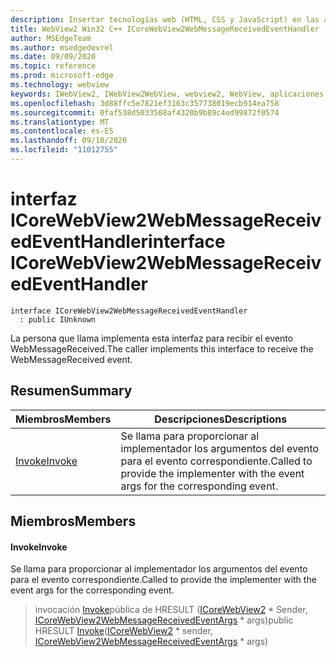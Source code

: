 ```yaml
---
description: Insertar tecnologías web (HTML, CSS y JavaScript) en las aplicaciones nativas con el control Microsoft Edge WebView2
title: WebView2 Win32 C++ ICoreWebView2WebMessageReceivedEventHandler
author: MSEdgeTeam
ms.author: msedgedevrel
ms.date: 09/09/2020
ms.topic: reference
ms.prod: microsoft-edge
ms.technology: webview
keywords: IWebView2, IWebView2WebView, webview2, WebView, aplicaciones Win32, Win32, Edge, ICoreWebView2, ICoreWebView2Controller, control de explorador, HTML Edge, ICoreWebView2WebMessageReceivedEventHandler
ms.openlocfilehash: 3d88ffc5e7821ef3163c357738019ecb914ea758
ms.sourcegitcommit: 0faf538d5033508af4320b9b89c4ed99872f0574
ms.translationtype: MT
ms.contentlocale: es-ES
ms.lasthandoff: 09/10/2020
ms.locfileid: "11012755"
---
```

# <span data-ttu-id="eea65-104">interfaz ICoreWebView2WebMessageReceivedEventHandler</span><span class="sxs-lookup"><span data-stu-id="eea65-104">interface ICoreWebView2WebMessageReceivedEventHandler</span></span> 

```
interface ICoreWebView2WebMessageReceivedEventHandler
  : public IUnknown
```

<span data-ttu-id="eea65-105">La persona que llama implementa esta interfaz para recibir el evento WebMessageReceived.</span><span class="sxs-lookup"><span data-stu-id="eea65-105">The caller implements this interface to receive the WebMessageReceived event.</span></span>

## <span data-ttu-id="eea65-106">Resumen</span><span class="sxs-lookup"><span data-stu-id="eea65-106">Summary</span></span>

 <span data-ttu-id="eea65-107">Miembros</span><span class="sxs-lookup"><span data-stu-id="eea65-107">Members</span></span>                        | <span data-ttu-id="eea65-108">Descripciones</span><span class="sxs-lookup"><span data-stu-id="eea65-108">Descriptions</span></span>
--------------------------------|---------------------------------------------
[<span data-ttu-id="eea65-109">Invoke</span><span class="sxs-lookup"><span data-stu-id="eea65-109">Invoke</span></span>](#invoke) | <span data-ttu-id="eea65-110">Se llama para proporcionar al implementador los argumentos del evento para el evento correspondiente.</span><span class="sxs-lookup"><span data-stu-id="eea65-110">Called to provide the implementer with the event args for the corresponding event.</span></span>

## <span data-ttu-id="eea65-111">Miembros</span><span class="sxs-lookup"><span data-stu-id="eea65-111">Members</span></span>

#### <span data-ttu-id="eea65-112">Invoke</span><span class="sxs-lookup"><span data-stu-id="eea65-112">Invoke</span></span> 

<span data-ttu-id="eea65-113">Se llama para proporcionar al implementador los argumentos del evento para el evento correspondiente.</span><span class="sxs-lookup"><span data-stu-id="eea65-113">Called to provide the implementer with the event args for the corresponding event.</span></span>

> <span data-ttu-id="eea65-114">invocación [Invoke](#invoke)pública de HRESULT ([ICoreWebView2](icorewebview2.md) \* Sender, [ICoreWebView2WebMessageReceivedEventArgs](icorewebview2webmessagereceivedeventargs.md) \* args)</span><span class="sxs-lookup"><span data-stu-id="eea65-114">public HRESULT [Invoke](#invoke)([ICoreWebView2](icorewebview2.md) \* sender, [ICoreWebView2WebMessageReceivedEventArgs](icorewebview2webmessagereceivedeventargs.md) \* args)</span></span>

